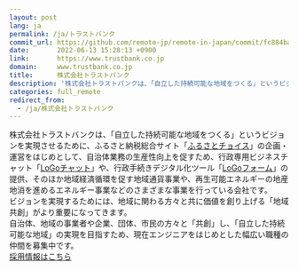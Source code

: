 ```yaml
---
layout: post
lang: ja
permalink: /ja/トラストバンク
commit_url: https://github.com/remote-jp/remote-in-japan/commit/fc884bac2b82f7c4d95dbb7a3980552b627fe260
date:       2022-06-13 15:28:13 +0900
link:       https://www.trustbank.co.jp
domain:     www.trustbank.co.jp
title:      株式会社トラストバンク
description: '株式会社トラストバンクは、「自立した持続可能な地域をつくる」というビジョンを実現させるために、ふるさと納税総合サイト「ふるさとチョイス」の企画・運営をはじめとして、自治体業務の生産性向上を促すため、行政専用ビジネスチャット「LoGoチャット」や、行政手続きデジタル化ツール「LoGoフォーム」の提供、そのほか地域経済循環を促す地域通貨事業や、再生可能エネルギーの地産地消を進めるエネルギー事業などのさまざまな事業を行っている会社です。 ビジョンを実現するためには、地域に関わる方々と共に価値を創り上げる「地域共創」がより重要になってきます。 自治体、地域の事業者や企業、団体、市民の方々と「共創」し、「自立した持続可能な地域」の実現を目指すため、現在エンジニアをはじめとした幅広い職種の仲間を募集中です。  採用情報はこちら'
categories: full_remote
redirect_from:
  - /ja/株式会社トラストバンク
---
```


<p>株式会社トラストバンクは、「自立した持続可能な地域をつくる」というビジョンを実現させるために、ふるさと納税総合サイト「<a href="https://www.furusato-tax.jp/">ふるさとチョイス</a>」の企画・運営をはじめとして、自治体業務の生産性向上を促すため、行政専用ビジネスチャット「<a href="https://publitech.fun/service_logochat">LoGoチャット</a>」や、行政手続きデジタル化ツール「<a href="https://publitech.fun/service_logoform">LoGoフォーム</a>」の提供、そのほか地域経済循環を促す地域通貨事業や、再生可能エネルギーの地産地消を進めるエネルギー事業などのさまざまな事業を行っている会社です。<br />ビジョンを実現するためには、地域に関わる方々と共に価値を創り上げる「地域共創」がより重要になってきます。<br />自治体、地域の事業者や企業、団体、市民の方々と「共創」し、「自立した持続可能な地域」の実現を目指すため、現在エンジニアをはじめとした幅広い職種の仲間を募集中です。<br /> <a href="https://www.wantedly.com/companies/trustbank/projects">採用情報はこちら</a></p>
